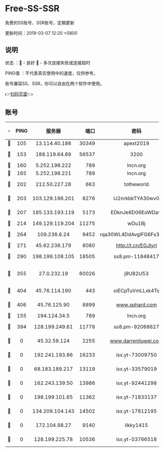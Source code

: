 # Free-SS-SSR

免费的SS账号、SSR账号，定期更新

更新时间：2019-03-07 12:20 +0800

## 说明

状态     ：🙂 - 良好 🙁 - 多次连接失败或连接超时

PING值   ：不代表真实使用中的速度，仅供参考。

账号兼容SS、SSR，你可以自由在两个软件中使用。

👉[扫码页面](https://liesauer.github.io/Free-SS-SSR/)👈

## 账号

|-|PING|服务器|端口|密码|加密方式|区域|
|:----:|:----:|:-----:|-----:|:----:|:----:|:----:|
|🙂|105|13.114.40.186|30349|apext2019|chacha20|JP|
|🙂|153|188.119.64.89|56537|3200|aes-256-cfb|RU|
|🙂|160|5.252.198.222|789|lncn.org|rc4|JP|
|🙂|165|5.252.198.221|789|lncn.org|rc4|JP|
|🙂|202|212.50.227.28|663|totheworld|aes-256-cfb|US|
|🙂|203|103.129.196.201|8276|lJ2nrkbkTYA30wv0|aes-256-cfb|US|
|🙂|207|185.133.193.119|5173|EDknJe6D06EoWDaw|aes-256-cfb|US|
|🙂|214|149.129.119.204|11275|wDu1Bj|rc4-md5|HK|
|🙂|264|109.238.6.24|9452|rqa30WL4DdAvgIFG6Fs3znzTa|aes-256-cfb|FR|
|🙂|271|45.62.238.179|8080|http://t.cn/EGJIyrl|rc4-md5|CA|
|🙂|290|198.199.108.105|18505|ss8.pm-11848417|aes-256-cfb|US|
|🙂|355|27.0.232.19|60026|j9U82U53|xchacha20-ietf-poly1305|HK|
|🙂|404|45.76.114.190|443|oiECpTuVmLLxk4Ts|aes-256-cfb|AU|
|🙂|406|45.76.125.90|8899|www.sphard.com|aes-256-cfb|AU|
|🙂|155|194.124.34.5|789|lncn.org|rc4|JP|
|🙂|394|128.199.249.61|11778|ss8.pm-92068627|aes-256-cfb|SG|
|🙁|0|45.32.58.124|2255|www.darrenliuwei.com|aes-256-cfb|JP|
|🙁|0|192.241.193.86|16233|isx.yt-73009750|aes-256-cfb|US|
|🙁|0|68.183.189.217|13119|isx.yt-33579019|aes-256-cfb|SG|
|🙁|0|162.243.139.50|13986|isx.yt-92441298|aes-256-cfb|US|
|🙁|0|198.199.101.65|11362|isx.yt-71833137|aes-256-cfb|US|
|🙁|0|134.209.104.143|14502|isx.yt-17812195|aes-256-cfb|SG|
|🙁|0|172.104.98.27|9140|likky1415|aes-256-cfb|JP|
|🙁|0|128.199.225.78|10536|isx.yt-03766518|aes-256-cfb|SG|
